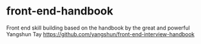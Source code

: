 # front-end-handbook

Front end skill building based on the handbook by the great and powerful Yangshun Tay https://github.com/yangshun/front-end-interview-handbook